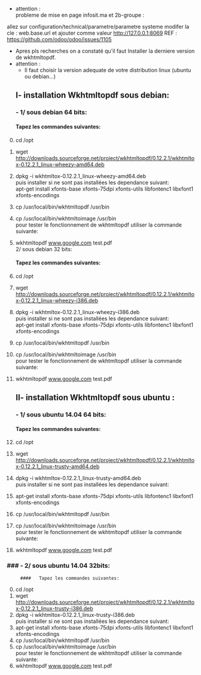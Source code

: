 - attention :		
probleme de mise en page infosit.ma et 2b-groupe :

allez sur configuration/technical/parametre/parametre systeme
modifer la cle : web.base.url et ajouter comme valeur http://127.0.0.1:8069
REF : https://github.com/odoo/odoo/issues/1105 

- Apres pls recherches on a constaté qu'il faut Installer la derniere version de wkhtmltopdf.		 
- attention :	
	- Il faut choisir la version adequate de votre distribution linux (ubuntu ou debian...)	  
	## I- installation Wkhtmltopdf sous debian:   
	 ### - 1/ sous debian 64 bits:    
	#### Tapez les commandes suivantes:  
0)  cd /opt  	
1)	wget http://downloads.sourceforge.net/project/wkhtmltopdf/0.12.2.1/wkhtmltox-0.12.2.1_linux-wheezy-amd64.deb  
2)  dpkg -i wkhtmltox-0.12.2.1_linux-wheezy-amd64.deb		
puis installer si ne sont pas installées les dependance suivant:		
apt-get install xfonts-base xfonts-75dpi xfonts-utils libfontenc1 libxfont1 xfonts-encodings		
3) 	cp /usr/local/bin/wkhtmltopdf /usr/bin  
4)	cp /usr/local/bin/wkhtmltoimage /usr/bin   
 pour tester le fonctionnement de wkhtmltopdf utiliser la commande suivante:     
5) wkhtmltopdf www.google.com test.pdf  
	  2/ sous debian 32 bits:    
	 ####	Tapez les commandes suivantes:  
0)  cd /opt  	 
1) wget http://downloads.sourceforge.net/project/wkhtmltopdf/0.12.2.1/wkhtmltox-0.12.2.1_linux-wheezy-i386.deb    
2)  dpkg -i wkhtmltox-0.12.2.1_linux-wheezy-i386.deb  
puis installer si ne sont pas installées les dependance suivant:		
apt-get install xfonts-base xfonts-75dpi xfonts-utils libfontenc1 libxfont1 xfonts-encodings

3) 	cp /usr/local/bin/wkhtmltopdf /usr/bin    
4)	cp /usr/local/bin/wkhtmltoimage /usr/bin     
 pour tester le fonctionnement de wkhtmltopdf utiliser la commande suivante:       
5) wkhtmltopdf www.google.com test.pdf     
	
	## II- installation Wkhtmltopdf sous ubuntu :     
	### - 1/ sous ubuntu 14.04 64 bits:    
	 ####	Tapez les commandes suivantes:   
0)  cd /opt  	 
1)  wget http://downloads.sourceforge.net/project/wkhtmltopdf/0.12.2.1/wkhtmltox-0.12.2.1_linux-trusty-amd64.deb  
2)  dpkg -i wkhtmltox-0.12.2.1_linux-trusty-amd64.deb  
puis installer si ne sont pas installées les dependance suivant:		
3) apt-get install xfonts-base xfonts-75dpi xfonts-utils libfontenc1 libxfont1 xfonts-encodings  
4) 	cp /usr/local/bin/wkhtmltopdf /usr/bin    
5)	cp /usr/local/bin/wkhtmltoimage /usr/bin     
 pour tester le fonctionnement de wkhtmltopdf utiliser la commande suivante:       
6) wkhtmltopdf www.google.com test.pdf     
###		### - 2/ sous ubuntu 14.04 32bits:     
		 ####	Tapez les commandes suivantes:  
0)  cd /opt  		 
1) wget http://downloads.sourceforge.net/project/wkhtmltopdf/0.12.2.1/wkhtmltox-0.12.2.1_linux-trusty-i386.deb     
2) dpkg -i wkhtmltox-0.12.2.1_linux-trusty-i386.deb  
puis installer si ne sont pas installées les dependance suivant:		
3) apt-get install xfonts-base xfonts-75dpi xfonts-utils libfontenc1 libxfont1 xfonts-encodings    
4) 	cp /usr/local/bin/wkhtmltopdf /usr/bin    
5)	cp /usr/local/bin/wkhtmltoimage /usr/bin     
 pour tester le fonctionnement de wkhtmltopdf utiliser la commande suivante:       
6) wkhtmltopdf www.google.com test.pdf        
